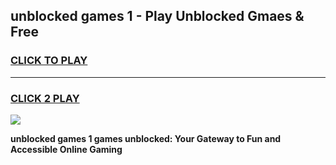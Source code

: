 
## unblocked games 1 - Play Unblocked Gmaes & Free
<h3>
<a href="https://premium.freeplayer.one?title=unblocked_games_1&ref=20F">CLICK TO PLAY</a></h3>
<hr>

<h3>
<a href="https://premium.freeplayer.one?title=unblocked_games_1&ref=20F">CLICK 2 PLAY</a>
  
</h3>

<a href="https://premium.freeplayer.one?title=unblocked_games_1&ref=20F/"><img src="https://clearcache.store/games.png"></a>


**unblocked games 1 games unblocked: Your Gateway to Fun and Accessible Online Gaming**
